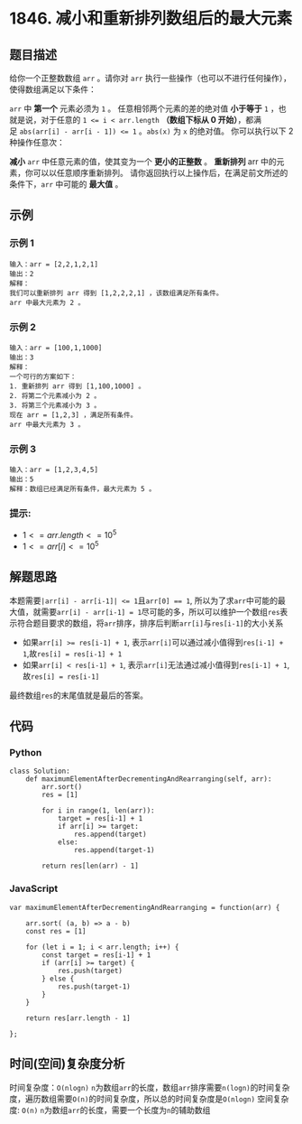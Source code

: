 # 1846. 减小和重新排列数组后的最大元素

## 题目描述
给你一个正整数数组 `arr` 。请你对 `arr` 执行一些操作（也可以不进行任何操作），使得数组满足以下条件：

`arr` 中 **第一个** 元素必须为 `1` 。
任意相邻两个元素的差的绝对值 **小于等于** `1` ，也就是说，对于任意的 `1 <= i < arr.length` **（数组下标从 0 开始）**，都满足 `abs(arr[i] - arr[i - 1]) <= 1` 。`abs(x)` 为 `x` 的绝对值。
你可以执行以下 2 种操作任意次：

**减小** `arr` 中任意元素的值，使其变为一个 **更小的正整数** 。
**重新排列** arr 中的元素，你可以以任意顺序重新排列。
请你返回执行以上操作后，在满足前文所述的条件下，`arr` 中可能的 **最大值** 。

## 示例
### 示例 1
```
输入：arr = [2,2,1,2,1]
输出：2
解释：
我们可以重新排列 arr 得到 [1,2,2,2,1] ，该数组满足所有条件。
arr 中最大元素为 2 。
```

### 示例 2
```
输入：arr = [100,1,1000]
输出：3
解释：
一个可行的方案如下：
1. 重新排列 arr 得到 [1,100,1000] 。
2. 将第二个元素减小为 2 。
3. 将第三个元素减小为 3 。
现在 arr = [1,2,3] ，满足所有条件。
arr 中最大元素为 3 。
```

### 示例 3
```
输入：arr = [1,2,3,4,5]
输出：5
解释：数组已经满足所有条件，最大元素为 5 。
```

### 提示:
- $1 <= arr.length <= 10^5$
- $1 <= arr[i] <= 10^5$

## 解题思路

本题需要`|arr[i] - arr[i-1]| <= 1`且`arr[0] == 1`, 所以为了求`arr`中可能的最大值，就需要`arr[i] - arr[i-1] = 1`尽可能的多，所以可以维护一个数组`res`表示符合题目要求的数组，将`arr`排序，排序后判断`arr[i]`与`res[i-1]`的大小关系

- 如果`arr[i] >= res[i-1] + 1`, 表示`arr[i]`可以通过减小值得到`res[i-1] + 1`,故`res[i] = res[i-1] + 1`
- 如果`arr[i] < res[i-1] + 1`, 表示`arr[i]`无法通过减小值得到`res[i-1] + 1`,故`res[i] = res[i-1]`

最终数组`res`的末尾值就是最后的答案。

## 代码
### Python
```
class Solution:
    def maximumElementAfterDecrementingAndRearranging(self, arr):
        arr.sort()
        res = [1]

        for i in range(1, len(arr)):
            target = res[i-1] + 1
            if arr[i] >= target:
                res.append(target)
            else:
                res.append(target-1)
        
        return res[len(arr) - 1]
```

### JavaScript
```
var maximumElementAfterDecrementingAndRearranging = function(arr) {

    arr.sort( (a, b) => a - b)
    const res = [1]

    for (let i = 1; i < arr.length; i++) {
        const target = res[i-1] + 1
        if (arr[i] >= target) {
            res.push(target)
        } else {
            res.push(target-1)
        }
    }

    return res[arr.length - 1]

};
```

## 时间(空间)复杂度分析

时间复杂度：`O(nlogn)` `n`为数组`arr`的长度，数组`arr`排序需要`n(logn)`的时间复杂度，遍历数组需要`O(n)`的时间复杂度，所以总的时间复杂度是`O(nlogn)`
空间复杂度: `O(n)` `n`为数组`arr`的长度，需要一个长度为`n`的辅助数组